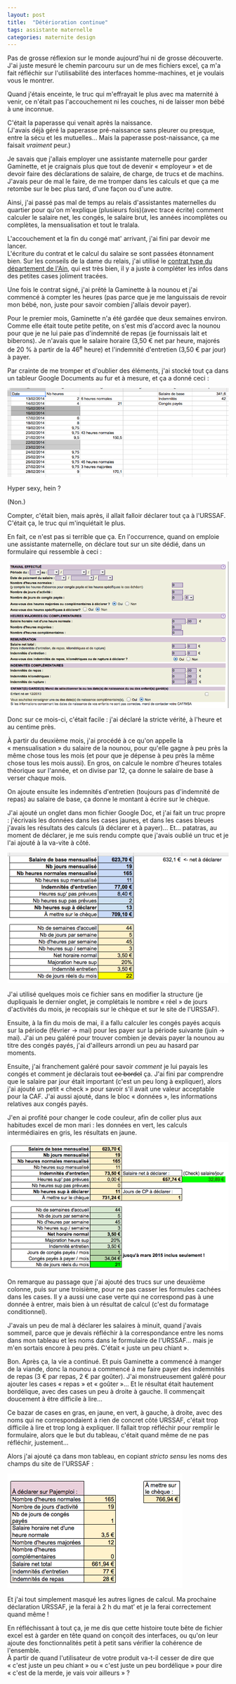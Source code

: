 ```yaml
---
layout: post
title:  "Détérioration continue"
tags: assistante maternelle
categories: maternite design
---
```


Pas de grosse réflexion sur le monde aujourd'hui ni de grosse découverte. J'ai juste mesuré le chemin parcouru sur un de mes fichiers excel, ça m'a fait réfléchir sur l'utilisabilité des interfaces homme-machines, et je voulais vous le montrer.

Quand j'étais enceinte, le truc qui m'effrayait le plus avec ma maternité à venir, ce n'était pas l'accouchement ni les couches, ni de laisser mon bébé à une inconnue.

C'était la paperasse qui venait après la naissance.  
(J'avais déjà géré la paperasse pré-naissance sans pleurer ou presque, entre la sécu et les mutuelles… Mais la paperasse post-naissance, ça me faisait _vraiment_ peur.)

Je savais que j'allais employer une assistante maternelle pour garder Gaminette, et je craignais plus que tout de devenir « employeur » et de devoir faire des déclarations de salaire, de charge, de trucs et de machins. J'avais peur de mal le faire, de me tromper dans les calculs et que ça me retombe sur le bec plus tard, d'une façon ou d'une autre.

Ainsi, j'ai passé pas mal de temps au relais d'assistantes maternelles du quartier pour qu'on m'explique (plusieurs fois)(avec trace écrite) comment calculer le salaire net, les congés, le salaire brut, les années incomplètes ou complètes, la mensualisation et tout le tralala. 

L'accouchement et la fin du congé mat' arrivant, j'ai fini par devoir me lancer.  
L'écriture du contrat et le calcul du salaire se sont passées étonnament bien. Sur les conseils de la dame du relais, j'ai utilisé le [contrat type du département de l'Ain][contrat-ain], qui est très bien, il y a juste à compléter les infos dans des petites cases joliment tracées.

Une fois le contrat signé, j'ai prêté la Gaminette à la nounou et j'ai commencé à compter les heures (pas parce que je me languissais de revoir mon bébé, non, juste pour savoir combien j'allais devoir payer).

Pour le premier mois, Gaminette n'a été gardée que deux semaines environ. Comme elle était toute petite petite, on s'est mis d'accord avec la nounou pour que je ne lui paie pas d'indemnité de repas (je fournissais lait et biberons). Je n'avais que le salaire horaire (3,50 € net par heure, majorés de 20 % à partir de la 46<sup>e</sup> heure) et l'indemnité d'entretien (3,50 € par jour) à payer.

Par crainte de me tromper et d'oublier des éléments, j'ai stocké tout ça dans un tableur Google Documents au fur et à mesure, et ça a donné ceci :

![Mes calculs de février](/img/2014/09/excel-nounou/2-fevrier.png)

Hyper sexy, hein ?

(Non.)

Compter, c'était bien, mais après, il allait falloir déclarer tout ça à l'URSSAF. C'était ça, le truc qui m'inquiétait le plus.

En fait, ce n'est pas si terrible que ça. En l'occurrence, quand on emploie une assistante maternelle, on déclare tout sur un site dédié, dans un formulaire qui ressemble à ceci :

![Le site de Pajemploi](/img/2014/09/excel-nounou/1-pajemploi.png)

Donc sur ce mois-ci, c'était facile : j'ai déclaré la stricte vérité, à l'heure et au centime près.

À partir du deuxième mois, j'ai procédé à ce qu'on appelle la « mensualisation » du salaire de la nounou, pour qu'elle gagne à peu près la même chose tous les mois (et pour que je dépense à peu près la même chose tous les mois aussi). En gros, on calcule le nombre d'heures totales théorique sur l'année, et on divise par 12, ça donne le salaire de base à verser chaque mois.

On ajoute ensuite les indemnités d'entretien (toujours pas d'indemnité de repas) au salaire de base, ça donne le montant à écrire sur le chèque.

J'ai ajouté un onglet dans mon fichier Google Doc, et j'ai fait un truc propre : j'écrivais les données dans les cases jaunes, et dans les cases bleues j'avais les résultats des calculs (à déclarer et à payer)… Et… patatras, au moment de déclarer, je me suis rendu compte que j'avais oublié un truc et je l'ai ajouté à la va-vite à côté.

![Excel nounou, première version](/img/2014/09/excel-nounou/3-v1.png)

J'ai utilisé quelques mois ce fichier sans en modifier la structure (je dupliquais le dernier onglet, je complétais le nombre « réel » de jours d'activités du mois, je recopiais sur le chèque et sur le site de l'URSSAF).

Ensuite, à la fin du mois de mai, il a fallu calculer les congés payés acquis sur la période (février -> mai) pour les payer sur la période suivante (juin -> mai). J'ai un peu galéré pour trouver combien je devais payer la nounou au titre des congés payés, j'ai d'ailleurs arrondi un peu au hasard par moments.

Ensuite, j'ai franchement galéré pour savoir _comment_ je lui payais les congés et comment je déclarais tout <del>ce bordel</del> ça. J'ai fini par comprendre que le salaire par jour était important (c'est un peu long à expliquer), alors j'ai ajouté un petit « check » pour savoir s'il avait une valeur acceptable pour la CAF. J'ai aussi ajouté, dans le bloc « données », les informations relatives aux congés payés.

J'en ai profité pour changer le code couleur, afin de coller plus aux habitudes excel de mon mari : les données en vert, les calculs intermédiaires en gris, les résultats en jaune.

![Le site de Pajemploi](/img/2014/09/excel-nounou/4-v2.png)

On remarque au passage que j'ai ajouté des trucs sur une deuxième colonne, puis sur une troisième, pour ne pas casser les formules cachées dans les cases. Il y a aussi une case verte qui ne correspond pas à une donnée à entrer, mais bien à un résultat de calcul (c'est du formatage conditionnel).

J'avais un peu de mal à déclarer les salaires à minuit, quand j'avais sommeil, parce que je devais réfléchir à la correspondance entre les noms dans mon tableau et les noms dans le formulaire de l'URSSAF… mais je m'en sortais encore à peu près. C'était « juste un peu chiant ».

Bon. Après ça, la vie a continué. Et puis Gaminette a commencé à manger de la viande, donc la nounou a commencé à me faire payer des indemnités de repas (3 € par repas, 2 € par goûter). J'ai monstrueusement galéré pour ajouter les cases « repas » et « goûter »… Et le résultat était hautement bordélique, avec des cases un peu à droite à gauche. Il commençait doucement à être difficile à lire…

Ce bazar de cases en gras, en jaune, en vert, à gauche, à droite, avec des noms qui ne correspondaient à rien de concret côté URSSAF, c'était trop difficile à lire et trop long à expliquer. Il fallait trop réfléchir pour remplir le formulaire, alors que le but du tableau, c'était quand même de ne pas réfléchir, justement…

Alors j'ai ajouté ça dans mon tableau, en copiant _stricto sensu_ les noms des champs du site de l'URSSAF :

![Le site de Pajemploi](/img/2014/09/excel-nounou/5-v3.png)

Et j'ai tout simplement masqué les autres lignes de calcul. Ma prochaine déclaration URSSAF, je la ferai à 2 h du mat’ et je la ferai correctement quand même !

En réfléchissant à tout ça, je me dis que cette histoire toute bête de fichier excel est à garder en tête quand on conçoit des interfaces, ou qu'on leur ajoute des fonctionnalités petit à petit sans vérifier la cohérence de l'ensemble.  
À partir de quand l'utilisateur de votre produit va-t-il cesser de dire que « c'est juste un peu chiant » ou « c'est juste un peu bordélique » pour dire « c'est de la merde, je vais voir ailleurs » ?


[contrat-ain]: http://www.ain.fr/jcms/cd_10394/fiche-le-contrat-de-travail-type